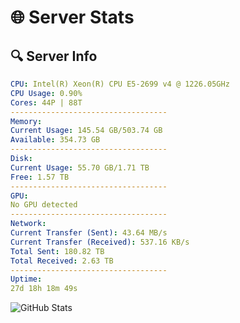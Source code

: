 # 🌐 Server Stats
## 🔍 Server Info
```yaml
CPU: Intel(R) Xeon(R) CPU E5-2699 v4 @ 1226.05GHz
CPU Usage: 0.90%
Cores: 44P | 88T
-----------------------------------
Memory:
Current Usage: 145.54 GB/503.74 GB
Available: 354.73 GB
-----------------------------------
Disk:
Current Usage: 55.70 GB/1.71 TB
Free: 1.57 TB
-----------------------------------
GPU:
No GPU detected
-----------------------------------
Network:
Current Transfer (Sent): 43.64 MB/s
Current Transfer (Received): 537.16 KB/s
Total Sent: 180.82 TB
Total Received: 2.63 TB
-----------------------------------
Uptime:
27d 18h 18m 49s
```
![GitHub Stats](https://img.shields.io/badge/Updated-2025-03-07_17:02:07-blue)